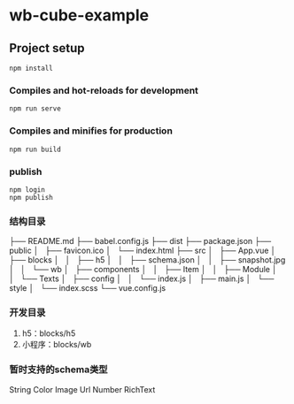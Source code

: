 # wb-cube-example

## Project setup
```
npm install
```

### Compiles and hot-reloads for development
```
npm run serve
```

### Compiles and minifies for production
```
npm run build
```
### publish
```
npm login
npm publish
```
### 结构目录
├── README.md
├── babel.config.js
├── dist
├── package.json
├── public
│   ├── favicon.ico
│   └── index.html
├── src
│   ├── App.vue
│   ├── blocks
│   │   ├── h5
│   │   ├── schema.json
│   │   ├── snapshot.jpg
│   │   └── wb
│   ├── components
│   │   ├── Item
│   │   ├── Module
│   │   └── Texts
│   ├── config
│   │   └── index.js
│   ├── main.js
│   └── style
│       └── index.scss
└── vue.config.js

### 开发目录
1. h5：blocks/h5
2. 小程序：blocks/wb

### 暂时支持的schema类型
String
Color
Image
Url
Number
RichText


